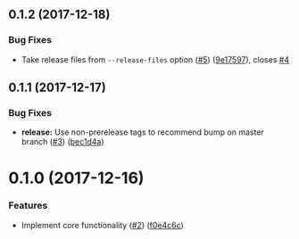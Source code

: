 <a name="0.1.2"></a>
## 0.1.2 (2017-12-18)


### Bug Fixes

* Take release files from `--release-files` option ([#5](https://github.com/ls-age/bump-version/issues/5)) ([9e17597](https://github.com/ls-age/bump-version/commits/9e17597)), closes [#4](https://github.com/ls-age/bump-version/issues/4)




<a name="0.1.1"></a>
## 0.1.1 (2017-12-17)


### Bug Fixes

* **release:** Use non-prerelease tags to recommend bump on master branch ([#3](https://github.com/ls-age/bump-version/issues/3)) ([bec1d4a](https://github.com/ls-age/bump-version/commits/bec1d4a))




<a name="0.1.0"></a>
# 0.1.0 (2017-12-16)


### Features

* Implement core functionality ([#2](https://github.com/ls-age/bump-version/issues/2)) ([f0e4c6c](https://github.com/ls-age/bump-version/commits/f0e4c6c))



